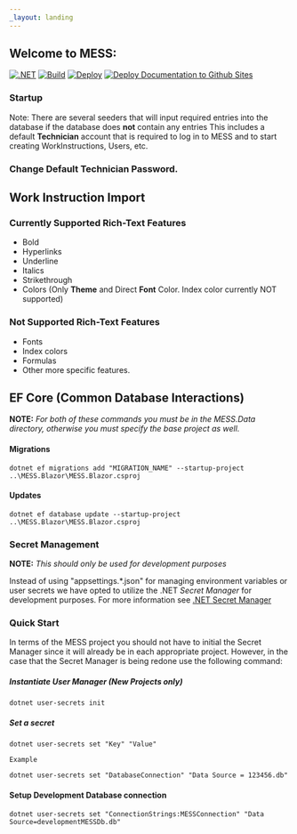 ```yaml
---
_layout: landing
---
```

## Welcome to MESS:

[![.NET](https://github.com/SensitTechnologies/MESS/actions/workflows/dotnet.yml/badge.svg)](https://github.com/SensitTechnologies/MESS/actions/workflows/dotnet.yml)
[![Build](https://github.com/SensitTechnologies/MESS/actions/workflows/build.yml/badge.svg)](https://github.com/SensitTechnologies/MESS/actions/workflows/build.yml)
[![Deploy](https://github.com/SensitTechnologies/MESS/actions/workflows/deploy.yml/badge.svg)](https://github.com/SensitTechnologies/MESS/actions/workflows/deploy.yml)
[![Deploy Documentation to Github Sites](https://github.com/SensitTechnologies/MESS/actions/workflows/Deploy_Documentation.yml/badge.svg)](https://github.com/SensitTechnologies/MESS/actions/workflows/Deploy_Documentation.yml)

### Startup

Note: There are several seeders that will input required entries into the database if the database does **not** contain any entries
This includes a default **Technician** account that is required to log in to MESS and to start creating WorkInstructions, Users, etc.

### **Change Default Technician Password.**


## Work Instruction Import

### Currently Supported Rich-Text Features
* Bold
* Hyperlinks
* Underline
* Italics
* Strikethrough
* Colors (Only **Theme** and Direct **Font** Color. Index color currently NOT supported)

### Not Supported Rich-Text Features
* Fonts
* Index colors
* Formulas
* Other more specific features.

## EF Core (Common Database Interactions)
**NOTE:** *For both of these commands you must be in the MESS.Data directory, otherwise you must specify the base project as well.*
#### Migrations
```shell
dotnet ef migrations add "MIGRATION_NAME" --startup-project ..\MESS.Blazor\MESS.Blazor.csproj
```

#### Updates
```shell
dotnet ef database update --startup-project ..\MESS.Blazor\MESS.Blazor.csproj
```


### Secret Management 
**NOTE:** *This should only be used for development purposes*

Instead of using "appsettings.*.json" for managing environment variables or user secrets
we have opted to utilize the .NET *Secret Manager* for development purposes.
For more information see [.NET Secret Manager](https://learn.microsoft.com/en-us/aspnet/core/security/app-secrets?view=aspnetcore-9.0&tabs=linux)

### Quick Start
In terms of the MESS project you should not have to initial the Secret Manager since it will
already be in each appropriate project. However, in the case that the Secret Manager is being
redone use the following command:


##### Instantiate User Manager (New Projects only)
```shell
dotnet user-secrets init
```

##### Set a secret
```shell
dotnet user-secrets set "Key" "Value"

Example

dotnet user-secrets set "DatabaseConnection" "Data Source = 123456.db"

```

#### Setup Development Database connection
```shell
dotnet user-secrets set "ConnectionStrings:MESSConnection" "Data Source=developmentMESSDb.db"
```